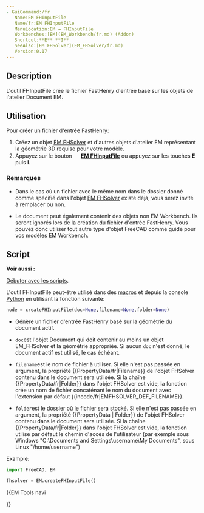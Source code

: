 ```yaml
---
- GuiCommand:/fr
   Name:EM FHInputFile
   Name/fr:EM FHInputFile
   MenuLocation:EM → FHInputFile
   Workbenches:[EM](EM_Workbench/fr.md) (Addon)
   Shortcut:**E** **I**
   SeeAlso:[EM FHSolver](EM_FHSolver/fr.md)
   Version:0.17
---
```


## Description

L\'outil FHInputFile crée le fichier FastHenry d\'entrée basé sur les objets de l\'atelier Document EM.

## Utilisation

Pour créer un fichier d\'entrée FastHenry:

1.  Créez un objet [EM FHSolver](EM_FHSolver/fr.md) et d\'autres objets d\'atelier EM représentant la géométrie 3D requise pour votre modèle.
2.  Appuyez sur le bouton **<img src="images/EM_FHInputFile.svg" width=16px> [EM FHInputFile](EM_FHInputFile/fr.md)** ou appuyez sur les touches **E** puis **I**.

### Remarques

-   Dans le cas où un fichier avec le même nom dans le dossier donné comme spécifié dans l\'objet [EM FHSolver](EM_FHSolver/fr.md) existe déjà, vous serez invité à remplacer ou non.

-   Le document peut également contenir des objets non EM Workbench. Ils seront ignorés lors de la création du fichier d\'entrée FastHenry. Vous pouvez donc utiliser tout autre type d\'objet FreeCAD comme guide pour vos modèles EM Workbench.

## Script


**Voir aussi :**

[Débuter avec les scripts](FreeCAD_Scripting_Basics/fr.md).

L\'outil FHInputFile peut-être utilisé dans des [macros](macros/fr.md) et depuis la console [Python](Python/fr.md) en utilisant la fonction suivante: 
```python
node = createFHInputFile(doc=None,filename=None,folder=None)
```

-   Génère un fichier d\'entrée FastHenry basé sur la géométrie du document actif.

-    `doc`est l\'objet Document qui doit contenir au moins un objet EM\_FHSolver et la géométrie appropriée. Si aucun `doc` n\'est donné, le document actif est utilisé, le cas échéant.

-    `filename`est le nom de fichier à utiliser. Si elle n\'est pas passée en argument, la propriété {{PropertyData/fr|Filename}} de l\'objet FHSolver contenu dans le document sera utilisée. Si la chaîne {{PropertyData/fr|Folder}} dans l\'objet FHSolver est vide, la fonction crée un nom de fichier concaténant le nom du document avec l\'extension par défaut {{incode/fr|EMFHSOLVER_DEF_FILENAME}}.

-    `folder`est le dossier où le fichier sera stocké. Si elle n\'est pas passée en argument, la propriété {{PropertyData | Folder}} de l\'objet FHSolver contenu dans le document sera utilisée. Si la chaîne {{PropertyData/fr|Folder}} dans l\'objet FHSolver est vide, la fonction utilise par défaut le chemin d\'accès de l\'utilisateur (par exemple sous Windows \"C:\\Documents and Settings\\username\\My Documents\", sous Linux \"/home/username\")

Example: 
```python
import FreeCAD, EM

fhsolver = EM.createFHInputFile()
```


{{EM Tools navi

}}  
